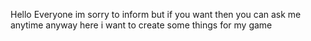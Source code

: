 Hello Everyone im sorry to inform but if you want then you can ask me anytime anyway here i want to create some things for my game
